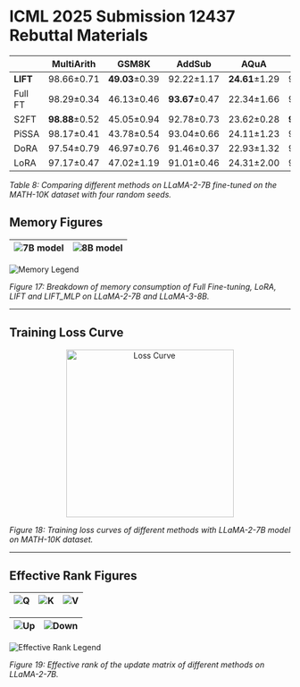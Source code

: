 # ICML 2025 Submission 12437 Rebuttal Materials

||  MultiArith    | GSM8K    |  AddSub    |  AQuA  |  SingleEQ  |  SVAMP  |  MAWPS  |  Avg.  |
|-|-------------|-------------|-------------|-|-|-|-|-|
|**LIFT**| 98.66±0.71 | **49.03**±0.39 | 92.22±1.17  |**24.61**±1.29 | 95.62±0.29 |  63.15±1.00  |  **89.60**±0.46  |  **73.27**±0.45  |
|Full FT| 98.29±0.34 | 46.13±0.46 | **93.67**±0.47 | 22.34±1.66 |  96.01±0.56  |  61.93±1.21  |  89.50±0.89  |  72.55±0.50  |
|S2FT| **98.88**±0.52 | 45.05±0.94 | 92.78±0.73 | 23.62±0.28 |  **96.56**±0.95  |  59.2±0.60  |  89.39±0.46  | 72.21±0.45 |
|PiSSA| 98.17±0.41 | 43.78±0.54 | 93.04±0.66 | 24.11±1.23 |  96.06±0.24  |  59.25±0.86  |  89.60±0.75  | 72.00±0.14|
|DoRA| 97.54±0.79 | 46.97±0.76 | 91.46±0.37 | 22.93±1.32 |  93.16±0.56 |  62.65±0.72 |  88.13±1.24  |71.83±0.39 |
|LoRA| 97.17±0.47  | 47.02±1.19 | 91.01±0.46 | 24.31±2.00 |  93.21±0.53  |  **63.48**±0.61  |  87.61±0.70 |  71.97±0.18 |

*Table 8: Comparing different methods on LLaMA-2-7B fine-tuned on the MATH-10K dataset with four random seeds.*

## Memory Figures

| ![7B model](https://anonymous.4open.science/r/ICML2025_12437-B2FF/figures/memory/7b_1024.png) | ![8B model](https://anonymous.4open.science/r/ICML2025_12437-B2FF/figures/memory/8b_1024.png) |
|-------------------------------------------|-------------------------------------------|

![Memory Legend](https://anonymous.4open.science/r/ICML2025_12437-B2FF/figures/memory/memory_legend.png)

*Figure 17: Breakdown of memory consumption of Full Fine-tuning, LoRA, LIFT and LIFT_MLP on LLaMA-2-7B and LLaMA-3-8B.*

---

## Training Loss Curve

<p align="center">
  <img src="https://anonymous.4open.science/r/ICML2025_12437-B2FF/figures/loss_all.png" alt="Loss Curve" width="300">
</p>

*Figure 18: Training loss curves of different methods with LLaMA-2-7B model on MATH-10K dataset.*

---

## Effective Rank Figures

<!-- Three images in a row -->
| ![Q](https://anonymous.4open.science/r/ICML2025_12437-B2FF/figures/effective_rank/7B_q_proj_no_y.png) | ![K](https://anonymous.4open.science/r/ICML2025_12437-B2FF/figures/effective_rank/7B_k_proj_no_y.png) | ![V](https://anonymous.4open.science/r/ICML2025_12437-B2FF/figures/effective_rank/7B_v_proj_no_y.png) |
|----------------------------------------------------|----------------------------------------------------|----------------------------------------------------|

<!-- Next row (Up, Down) -->
| ![Up](https://anonymous.4open.science/r/ICML2025_12437-B2FF/figures/effective_rank/7B_up_proj_no_y.png) | ![Down](https://anonymous.4open.science/r/ICML2025_12437-B2FF/figures/effective_rank/7B_down_proj_no_y.png) |
|------------------------------------------------------|---------------------------------------------------------|

![Effective Rank Legend](https://anonymous.4open.science/r/ICML2025_12437-B2FF/figures/effective_rank/effective_rank_legend.png)

*Figure 19: Effective rank of the update matrix of different methods on LLaMA-2-7B.*